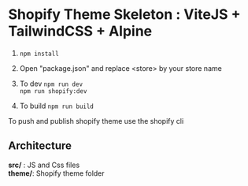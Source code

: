 # Shopify Theme Skeleton : ViteJS + TailwindCSS + Alpine

1) `npm install`
2) Open "package.json" and replace \<store\> by your store name
3) To dev `npm run dev`  
          `npm run shopify:dev`

4) To build `npm run build`

To push and publish shopify theme use the shopify cli

## Architecture
**src/** : JS and Css files  
**theme/**: Shopify theme folder